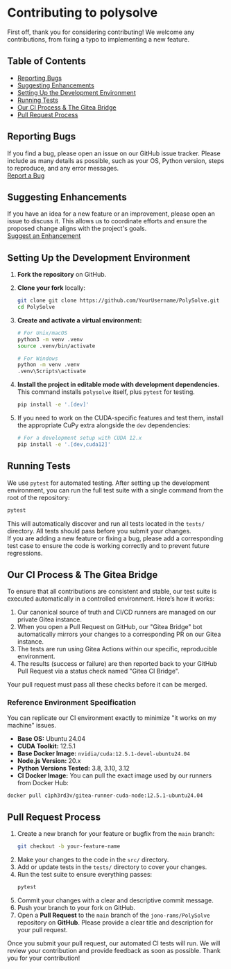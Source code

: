 # Contributing to polysolve

First off, thank you for considering contributing! We welcome any contributions, from fixing a typo to implementing a new feature.

## Table of Contents

* [Reporting Bugs](#reporting-bugs)
* [Suggesting Enhancements](#suggesting-enhancements)
* [Setting Up the Development Environment](#setting-up-the-development-environment)
* [Running Tests](#running-tests)
* [Our CI Process & The Gitea Bridge](#our-ci-process--the-gitea-bridge)
* [Pull Request Process](#pull-request-process)

## Reporting Bugs

If you find a bug, please open an issue on our GitHub issue tracker. Please include as many details as possible, such as your OS, Python version, steps to reproduce, and any error messages.  
[Report a Bug](https://github.com/jono-rams/PolySolve/issues/new?assignees=&labels=bug&template=bug_report.md&title=)

## Suggesting Enhancements

If you have an idea for a new feature or an improvement, please open an issue to discuss it. This allows us to coordinate efforts and ensure the proposed change aligns with the project's goals.  
[Suggest an Enhancement](https://github.com/jono-rams/PolySolve/issues/new?assignees=&labels=enhancement&template=feature_request.md&title=)

## Setting Up the Development Environment

1.  **Fork the repository** on GitHub.

2.  **Clone your fork** locally:
    ```bash
    git clone git clone https://github.com/YourUsername/PolySolve.git
    cd PolySolve
    ```

3.  **Create and activate a virtual environment:**
    ```bash
    # For Unix/macOS
    python3 -m venv .venv
    source .venv/bin/activate

    # For Windows
    python -m venv .venv
    .venv\Scripts\activate
    ```

4.  **Install the project in editable mode with development dependencies.** This command installs `polysolve` itself, plus `pytest` for testing.
    ```bash
    pip install -e '.[dev]'
    ```

5.  If you need to work on the CUDA-specific features and test them, install the appropriate CuPy extra alongside the `dev` dependencies:
    ```bash
    # For a development setup with CUDA 12.x
    pip install -e '.[dev,cuda12]'
    ```

## Running Tests

We use `pytest` for automated testing. After setting up the development environment, you can run the full test suite with a single command from the root of the repository:

```bash
pytest
```

This will automatically discover and run all tests located in the `tests/` directory. All tests should pass before you submit your changes.  
If you are adding a new feature or fixing a bug, please add a corresponding test case to ensure the code is working correctly and to prevent future regressions.

## Our CI Process & The Gitea Bridge

To ensure that all contributions are consistent and stable, our test suite is executed automatically in a controlled environment. Here’s how it works:
1. Our canonical source of truth and CI/CD runners are managed on our private Gitea instance.
2. When you open a Pull Request on GitHub, our "Gitea Bridge" bot automatically mirrors your changes to a corresponding PR on our Gitea instance.
3. The tests are run using Gitea Actions within our specific, reproducible environment.
4. The results (success or failure) are then reported back to your GitHub Pull Request via a status check named "Gitea CI Bridge".

Your pull request must pass all these checks before it can be merged.

### Reference Environment Specification

You can replicate our CI environment exactly to minimize "it works on my machine" issues.
* **Base OS:** Ubuntu 24.04
* **CUDA Toolkit:** 12.5.1
* **Base Docker Image:** `nvidia/cuda:12.5.1-devel-ubuntu24.04`
* **Node.js Version:** 20.x
* **Python Versions Tested:** 3.8, 3.10, 3.12
* **CI Docker Image:** You can pull the exact image used by our runners from Docker Hub:

```bash
docker pull c1ph3rd3v/gitea-runner-cuda-node:12.5.1-ubuntu24.04
```

## Pull Request Process

1.  Create a new branch for your feature or bugfix from the `main` branch:
    ```bash
    git checkout -b your-feature-name
    ```
2.  Make your changes to the code in the `src/` directory.
3.  Add or update tests in the `tests/` directory to cover your changes.
4.  Run the test suite to ensure everything passes:
    ```bash
    pytest
    ```
5.  Commit your changes with a clear and descriptive commit message.
6.  Push your branch to your fork on GitHub.
7.  Open a **Pull Request** to the `main` branch of the `jono-rams/PolySolve` repository on **GitHub**. Please provide a clear title and description for your pull request.

Once you submit your pull request, our automated CI tests will run. We will review your contribution and provide feedback as soon as possible. Thank you for your contribution!
